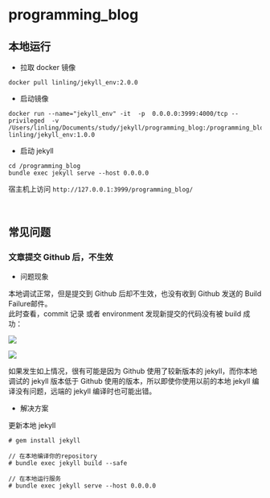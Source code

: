 # programming_blog
## 本地运行

* 拉取 docker 镜像

~~~
docker pull linling/jekyll_env:2.0.0
~~~

* 启动镜像

~~~
docker run --name="jekyll_env" -it  -p  0.0.0.0:3999:4000/tcp --privileged  -v /Users/linling/Documents/study/jekyll/programming_blog:/programming_blog   linling/jekyll_env:1.0.0
~~~

* 启动 jekyll

~~~
cd /programming_blog
bundle exec jekyll serve --host 0.0.0.0
~~~

宿主机上访问 `http://127.0.0.1:3999/programming_blog/`

<br>

## 常见问题
### 文章提交 Github 后，不生效  

* 问题现象

本地调试正常，但是提交到 Github 后却不生效，也没有收到 Github 发送的 Build Failure邮件。  
此时查看，commit 记录 或者 environment 发现新提交的代码没有被 build 成功：  

![](https://tva1.sinaimg.cn/large/006y8mN6ly1g8no3v9inpj30rw0jl76j.jpg)


![](https://tva1.sinaimg.cn/large/006y8mN6ly1g8no53faslj30t10gugnz.jpg)

如果发生如上情况，很有可能是因为 Github 使用了较新版本的 jekyll，而你本地调试的 jekyll 版本低于 Github 使用的版本，所以即使你使用以前的本地 jekyll 编译没有问题，远端的 jekyll 编译时也可能出错。

* 解决方案

更新本地 jekyll

~~~
# gem install jekyll

// 在本地编译你的repository
# bundle exec jekyll build --safe

// 在本地运行服务 
# bundle exec jekyll serve --host 0.0.0.0
~~~
